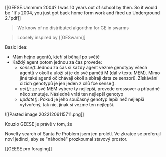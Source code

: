 [[GEESE.Ummmm 2004? I was 10 years out of school by then. So it would be "It's 2004, you just got back home form work and fired up Underground 2."pdf]]

>We know of no distributed algorithm for GE in swarms

> Loosely inspired by [[GESwarm]]

Basic idea: 
* Mám hejno agentů, kteří si běhají po světě
* Každý agent potom jednou za čas provede:
	* *sense()*:Jednou za čas si každý agent vezme genotypy  všech agentů v okolí a uloží si je do své paměti M (dál v textu MEM). Mimo jiné také agenti očichávají okolí a sbírají data ze senzorů. Získávání cizích genotypů je jen jeden z cílů fce sense(). 
	* *act()*: ze své MEM vybere ty nejlepší, provede crossover a případně něco zmutuje. Následně vrátí ten nejlepší genotyp
	* *update()*: Pokud je jeho současný genotyp lepší než nejlepší vytvořený, tak nic, jinak si vezme ten nejlepší.

![[Pasted image 20221206115711.png]]

Kouzlo GEESE je právě v tom, že 

Novelty search of Santa Fe Problem jsem jen prolétl. Ve zkratce se preferují noví jedinci, aby se "náhodně" prozkoumal stavový prostor.  


[[GEESE pro foraging]]
